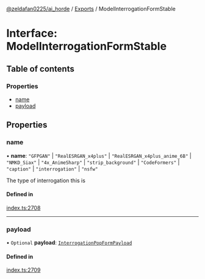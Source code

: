 [@zeldafan0225/ai_horde](../README.md) / [Exports](../modules.md) / ModelInterrogationFormStable

# Interface: ModelInterrogationFormStable

## Table of contents

### Properties

- [name](ModelInterrogationFormStable.md#name)
- [payload](ModelInterrogationFormStable.md#payload)

## Properties

### name

• **name**: ``"GFPGAN"`` \| ``"RealESRGAN_x4plus"`` \| ``"RealESRGAN_x4plus_anime_6B"`` \| ``"NMKD_Siax"`` \| ``"4x_AnimeSharp"`` \| ``"strip_background"`` \| ``"CodeFormers"`` \| ``"caption"`` \| ``"interrogation"`` \| ``"nsfw"``

The type of interrogation this is

#### Defined in

[index.ts:2708](https://github.com/ZeldaFan0225/ai_horde/blob/a3ac80c/index.ts#L2708)

___

### payload

• `Optional` **payload**: [`InterrogationPopFormPayload`](InterrogationPopFormPayload.md)

#### Defined in

[index.ts:2709](https://github.com/ZeldaFan0225/ai_horde/blob/a3ac80c/index.ts#L2709)
